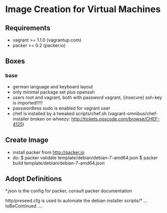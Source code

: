 # Image Creation for Virtual Machines

## Requirements

* vagrant >= 1.1.0  (vagrantup.com)
* packer >= 0.2 (packer.io)

## Boxes

### base

* german language and keyboard layout
* only minimal package set plus openssh
* users root and vagrant, both with password vagrant, (insecure) ssh-key is imported!!!!!
* passwordless sudo is enabled for vagrant user
* chef is installed by a tweaked scripts/chef.sh (vagrant-omnibus/chef-installer broken on wheezy: http://tickets.opscode.com/browse/CHEF-4125)


## Create Image

* install packer from http://packer.io
* do:
    $ packer validate template/debian/debian-7-amd64.json
    $ packer build template/debian/debian-7-amd64.json


## Adopt Definitions


*.json is the config for packer, consult packer documentation

http/preseed.cfg is used to automate the debian installer
scripts/* ... toBeContinued ....
